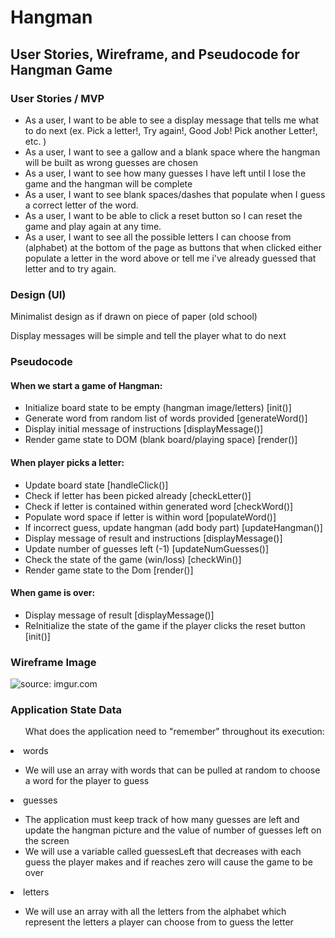 <h1>Hangman</h1>
<h2>User Stories, Wireframe, and Pseudocode for Hangman Game</h2>

<h3>User Stories / MVP</h3>
<ul>
  <li>As a user, I want to be able to see a display message that tells me what to do next (ex. Pick a letter!, Try again!, Good Job! Pick another Letter!, etc. )</li>
  <li>As a user, I want to see a gallow and a blank space where the hangman will be built as wrong guesses are chosen</li>
  <li>As a user, I want to see how many guesses I have left until I lose the game and the hangman will be complete</li>
  <li>As a user, I want to see blank spaces/dashes that populate when I guess a correct letter of the word.</li>
  <li>As a user, I want to be able to click a reset button so I can reset the game and play again at any time.</li>
  <li>As a user, I want to see all the possible letters I can choose from (alphabet) at the bottom of the page as buttons that when clicked either populate a letter in the word above or tell me i've already guessed that letter and to try again.</li>
</ul>


<h3>Design (UI)</h3>
<p>Minimalist design as if drawn on piece of paper (old school)</p>
<p>Display messages will be simple and tell the player what to do next</p>

<h3>Pseudocode</h3>
<h4>When we start a game of Hangman:</h4>
  <ul>
    <li>Initialize board state to be empty (hangman image/letters) [init()]</li>
    <li>Generate word from random list of words provided [generateWord()]</li>
    <li>Display initial message of instructions [displayMessage()]</li>
    <li>Render game state to DOM (blank board/playing space) [render()]</li>
  </ul>
<h4>When player picks a letter:</h4>
  <ul>
    <li>Update board state [handleClick()]</li>
    <li>Check if letter has been picked already [checkLetter()]</li>
    <li>Check if letter is contained within generated word [checkWord()]</li>
    <li>Populate word space if letter is within word [populateWord()]</li>
    <li>If incorrect guess, update hangman (add body part) [updateHangman()]</li>
    <li>Display message of result and instructions [displayMessage()]</li>
    <li>Update number of guesses left (-1) [updateNumGuesses()]</li>
    <li>Check the state of the game (win/loss) [checkWin()]</li>
    <li>Render game state to the Dom [render()]</li>
  </ul>
<h4>When game is over:</h4>
  <ul>
    <li>Display message of result [displayMessage()]</li>
    <li>ReInitialize the state of the game if the player clicks the reset button [init()]</li>
  </ul>

<h3> Wireframe Image</h3
<a href="https://imgur.com/8u0I1b2"><img src="https://i.imgur.com/8u0I1b2.jpg" title="source: imgur.com" /></a>

<h3>Application State Data</h3>
    <ul>What does the application need to "remember" throughout its execution:</ul>
      <li>words</li>
        <ul>
          <li>We will use an array with words that can be pulled at random to choose a word for the player to guess</li>
        </ul>
      <li>guesses</li>
        <ul>
          <li>The application must keep track of how many guesses are left and update the hangman picture and the value of number of guesses left on the screen
          </li>
          <li>We will use a variable called guessesLeft that decreases with each guess the player makes and if reaches zero will cause the game to be over</li>
        </ul>
      <li>letters</li>
      <ul>
        <li>We will use an array with all the letters from the alphabet which represent the letters a player can choose from to guess the letter</li>
      </ul>